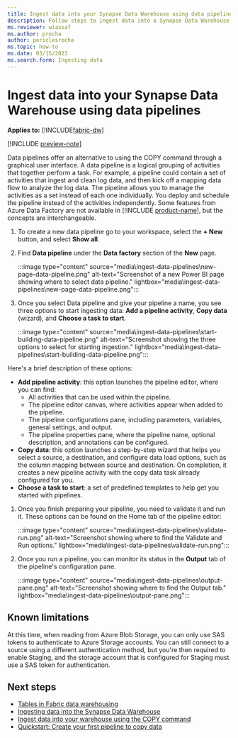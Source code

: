 ```yaml
---
title: Ingest data into your Synapse Data Warehouse using data pipelines
description: Follow steps to ingest data into a Synapse Data Warehouse with data pipelines in Microsoft Fabric.
ms.reviewer: wiassaf
ms.author: procha
author: periclesrocha
ms.topic: how-to
ms.date: 03/15/2023
ms.search.form: Ingesting data
---
```


# Ingest data into your Synapse Data Warehouse using data pipelines

**Applies to:** [!INCLUDE[fabric-dw](includes/applies-to-version/fabric-dw.md)]

[!INCLUDE [preview-note](../includes/preview-note.md)]

Data pipelines offer an alternative to using the COPY command through a graphical user interface. A data pipeline is a logical grouping of activities that together perform a task. For example, a pipeline could contain a set of activities that ingest and clean log data, and then kick off a mapping data flow to analyze the log data. The pipeline allows you to manage the activities as a set instead of each one individually. You deploy and schedule the pipeline instead of the activities independently. Some features from Azure Data Factory are not available in [!INCLUDE [product-name](../includes/product-name.md)], but the concepts are interchangeable.

1. To create a new data pipeline go to your workspace, select the **+ New** button, and select **Show all**. 

1. Find **Data pipeline** under the **Data factory** section of the **New** page.

    :::image type="content" source="media\ingest-data-pipelines\new-page-data-pipeline.png" alt-text="Screenshot of a new Power BI page showing where to select data pipeline." lightbox="media\ingest-data-pipelines\new-page-data-pipeline.png":::

1. Once you select Data pipeline and give your pipeline a name, you see three options to start ingesting data: **Add a pipeline activity**, **Copy data** (wizard), and **Choose a task to start**.

    :::image type="content" source="media\ingest-data-pipelines\start-building-data-pipeline.png" alt-text="Screenshot showing the three options to select for starting ingestion." lightbox="media\ingest-data-pipelines\start-building-data-pipeline.png":::

Here's a brief description of these options:

- **Add pipeline activity**: this option launches the pipeline editor, where you can find:
  - All activities that can be used within the pipeline.
  - The pipeline editor canvas, where activities appear when added to the pipeline.
  - The pipeline configurations pane, including parameters, variables, general settings, and output.
  - The pipeline properties pane, where the pipeline name, optional description, and annotations can be configured.
- **Copy data**: this option launches a step-by-step wizard that helps you select a source, a destination, and configure data load options, such as the column mapping between source and destination. On completion, it creates a new pipeline activity with the copy data task already configured for you.
- **Choose a task to start**: a set of predefined templates to help get you started with pipelines.

1. Once you finish preparing your pipeline, you need to validate it and run it. These options can be found on the Home tab of the pipeline editor:

    :::image type="content" source="media\ingest-data-pipelines\validate-run.png" alt-text="Screenshot showing where to find the Validate and Run options." lightbox="media\ingest-data-pipelines\validate-run.png":::

1. Once you run a pipeline, you can monitor its status in the **Output** tab of the pipeline's configuration pane.

    :::image type="content" source="media\ingest-data-pipelines\output-pane.png" alt-text="Screenshot showing where to find the Output tab." lightbox="media\ingest-data-pipelines\output-pane.png":::

## Known limitations

At this time, when reading from Azure Blob Storage, you can only use SAS tokens to authenticate to Azure Storage accounts. You can still connect to a source using a different authentication method, but you're then required to enable Staging, and the storage account that is configured for Staging must use a SAS token for authentication.

## Next steps

- [Tables in Fabric data warehousing](tables.md)
- [Ingesting data into the Synapse Data Warehouse](ingest-data.md)
- [Ingest data into your warehouse using the COPY command](ingest-data-copy-command.md)
- [Quickstart: Create your first pipeline to copy data](../data-factory/create-first-pipeline-with-sample-data.md)
